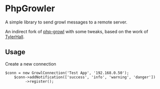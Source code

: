 PhpGrowler
==========

A simple library to send growl messages to a remote server.

An indirect fork of [php-growl](https://github.com/tylerhall/php-growl) with some tweaks, based on the work of [TylerHall](https://github.com/tylerhall).

Usage
-----

Create a new connection
```
$conn = new GrowlConnection('Test App', '192.168.0.50');
    $conn->addNotification(['success', 'info', 'warning', 'danger'])
         ->register();
